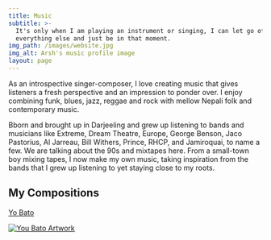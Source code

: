 ```yaml
---
title: Music
subtitle: >-
  It's only when I am playing an instrument or singing, I can let go of
  everything else and just be in that moment.
img_path: /images/website.jpg
img_alt: Arsh's music profile image
layout: page
---
```

As an introspective singer-composer, I love creating music that gives listeners a fresh perspective and an impression to ponder over. I enjoy combining funk, blues, jazz, reggae and rock with mellow Nepali folk and contemporary music.

Bborn and brought up in Darjeeling and grew up listening to bands and musicians like Extreme, Dream Theatre, Europe, George Benson, Jaco Pastorius, Al Jarreau, Bill Withers, Prince, RHCP, and Jamiroquai,  to name a few. We are talking about the 90s and mixtapes here. From a small-town boy mixing tapes, I now make my own music, taking inspiration from the bands that I grew up listening to yet staying close to my roots.

### <a name="songs"></a>

## My Compositions

[Yo Bato](https://youtu.be/ellvWfSF9UQ)


[![You Bato Artwork](../images/artwork-yo-bato-gallery.png)](https://youtu.be/ellvWfSF9UQ)
